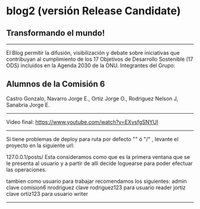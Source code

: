 # blog2 (versión Release Candidate)
## Transformando el mundo!
-----------------------------------
El Blog permitir la difusión, visibilización y debate sobre iniciativas que contribuyan al cumplimiento de los 17 Objetivos de Desarrollo Sostenible (17 ODS) incluidos en la Agenda 2030 de la ONU.
Integrantes del Grupo:

Alumnos de la Comisión 6
-------------------------
Castro Gonzalo, Navarro Jorge E., Ortiz Jorge O., Rodriguez Nelson J, Sanabria Jorge E.

-------------------------
Video final: https://www.youtube.com/watch?v=EXvsfgSNYUI

------------------------------------------------------------------------
Si tiene problemas de deploy para ruta por defecto "" ó "/" , levante el proyecto en la siguiente url:

127.0.0.1/posts/
Esta consideramos como que es la primera ventana que se le presenta al usuario y a partir de alli decide loguearse para poder efectuar las operaciones.

tambien como usuario para trabajar recomendamos los siguientes:
admin clave comision6
nrodriguez clave rodriguez123 para usuario reader
jortiz clave ortiz123 para usuario writer

---------------------------------------------------
